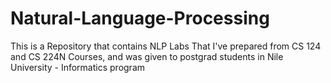 # Natural-Language-Processing

This is a Repository that contains NLP Labs That I've prepared from CS 124 and CS 224N Courses, and was given to postgrad students in Nile University - Informatics program
